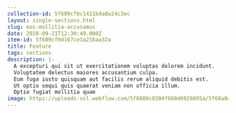 ```yaml
---
collection-id: 5f689cf0c1421b4a0a24c3ec
layout: single-sections.html
slug: eos-mollitia-accusamus
date: 2020-09-21T12:30:49.000Z
item-id: 5f689cf9d167ce1a216aa32a
title: Feature
tags: sections
description: |-
  A excepturi qui sit ut exercitationem voluptas dolorem incidunt.
  Voluptatem delectus maiores accusantium culpa.
  Eum fuga iusto quisquam aut facilis rerum aliquid debitis est.
  Ut optio sequi quis quaerat veniam non officia illum.
  Optio fugiat mollitia quae
image: https://uploads-ssl.webflow.com/5f6880c0304f660d6929895a/5f68a044ad18a18182411f3e_feature.svg
---
```

